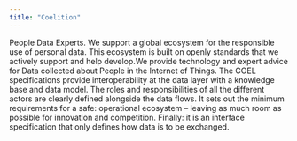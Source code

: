 ```yaml
---
title: "Coelition"
---
```


People Data Experts. We support a global ecosystem for the responsible use of personal data. This ecosystem is built on openly standards that we actively support and help develop.We provide technology and expert advice for Data collected about People in the Internet of Things. The COEL specifications provide interoperability at the data layer with a knowledge base and data model. The roles and responsibilities of all the different actors are clearly defined alongside the data flows. It sets out the minimum requirements for a safe: operational ecosystem – leaving as much room as possible for innovation and competition. Finally: it is an interface specification that only defines how data is to be exchanged.

